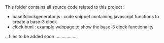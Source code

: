 This folder contains all source code related to this project :

 - base3clockgenerator.js : code snippet containing javascript functions to create a base-3 clock
 - clock.html : example webpage to show the base-3 clock functionality
 
 
...files to be added soon...................
